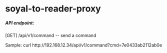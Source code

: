 # soyal-to-reader-proxy

<h5>API endpoint:</h5>
<p>[GET] /api/v1/command    --  send a command</p>
<p>Sample: curl http://192.168.12.34/api/v1/command?cmd=7e0433ab2112ab0e</p>
